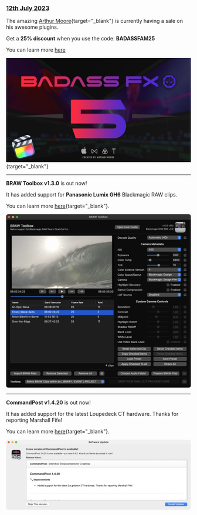 ### [12th July 2023](/news/20230712)

The amazing [Arthur Moore](https://www.youtube.com/arthurmoore){target="_blank"} is currently having a sale on his awesome plugins.

Get a **25% discount** when you use the code: **BADASSFAM25**

You can learn more [here](https://arthurmoorefx.sellfy.store/)

[![](/static/badassfx.jpeg)](https://www.youtube.com/watch?v=d5Mbj_s09u4&list=PLy-CmkRNiDfn56FykK-mJyWJLOvmkb50S){target="_blank"}

---

**BRAW Toolbox v1.3.0** is out now!

It has added support for **Panasonic Lumix GH6** Blackmagic RAW clips.

You can learn more [here](https://brawtoolbox.io){target="_blank"}.

![](/static/brawtoolbox-1-3-0.png)

---

**CommandPost v1.4.20** is out now!

It has added support for the latest Loupedeck CT hardware. Thanks for reporting Marshall Fife!

You can learn more [here](https://commandpost.io){target="_blank"}.

![](/static/commandpost-1-4-20.png)
